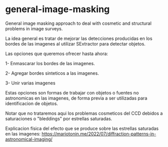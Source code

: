 # general-image-masking
General image masking approach to deal with cosmetic and structural problems in image surveys.

La idea general es tratar de mejorar las detecciones producidas en los bordes de las imagenes al utilizar
SExtractor para detectar objetos. 

Las opciones que queremos ofrecer hasta ahora:

1- Enmascarar los bordes de las imagenes.

2- Agregar bordes sinteticos a las imagenes.

3- Unir varias imagenes

Estas opciones son formas de trabajar con objetos o fuentes no astronomicas en las imagenes, de forma previa
a ser utilizadas para identificacion de objetos.

Notar que no trataremos aqui los problemas cosmeticos del CCD debidos a saturaciones o "bleddings" por estrellas saturadas.

Explicacion física del efecto que se produce sobre las estrellas saturadas en las imagenes:
https://mariotonin.me/2022/07/diffraction-patterns-in-astronomical-imaging/
